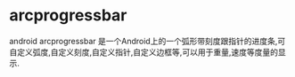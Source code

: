 # arcprogressbar
android arcprogressbar 是一个Android上的一个弧形带刻度跟指针的进度条,可自定义弧度,自定义刻度,自定义指针,自定义边框等,可以用于重量,速度等度量的显示.

